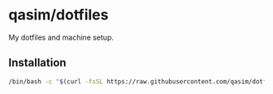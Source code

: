 # qasim/dotfiles

My dotfiles and machine setup.

## Installation

```bash
/bin/bash -c "$(curl -fsSL https://raw.githubusercontent.com/qasim/dotfiles/HEAD/.dotfiles/install.sh)"
```
